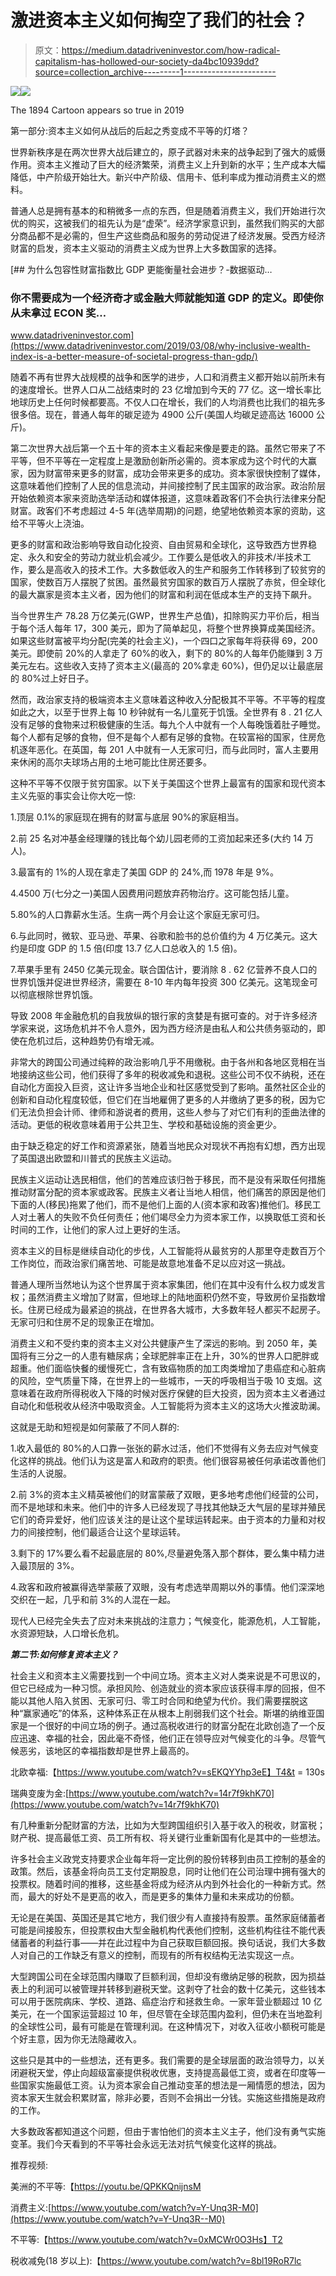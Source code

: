 # 激进资本主义如何掏空了我们的社会？

> 原文：<https://medium.datadriveninvestor.com/how-radical-capitalism-has-hollowed-our-society-da4bc10939dd?source=collection_archive---------1----------------------->

[![](img/cef0ca0d077c09fa2c4e188e112c30db.png)](http://www.track.datadriveninvestor.com/1B9E)![](img/f8749d3e83d318e5833890d71b9ec789.png)

The 1894 Cartoon appears so true in 2019

第一部分:资本主义如何从战后的后起之秀变成不平等的灯塔？

世界新秩序是在两次世界大战后建立的，原子武器对未来的战争起到了强大的威慑作用。资本主义推动了巨大的经济繁荣，消费主义上升到新的水平；生产成本大幅降低，中产阶级开始壮大。新兴中产阶级、信用卡、低利率成为推动消费主义的燃料。

普通人总是拥有基本的和稍微多一点的东西，但是随着消费主义，我们开始进行次优的购买，这被我们的祖先认为是“虚荣”。经济学家意识到，虽然我们购买的大部分商品都不是必需的，但生产这些商品和服务的劳动促进了经济发展。受西方经济财富的启发，资本主义驱动的消费主义成为世界上大多数国家的选择。

[](https://www.datadriveninvestor.com/2019/03/08/why-inclusive-wealth-index-is-a-better-measure-of-societal-progress-than-gdp/) [## 为什么包容性财富指数比 GDP 更能衡量社会进步？-数据驱动…

### 你不需要成为一个经济奇才或金融大师就能知道 GDP 的定义。即使你从未拿过 ECON 奖…

www.datadriveninvestor.com](https://www.datadriveninvestor.com/2019/03/08/why-inclusive-wealth-index-is-a-better-measure-of-societal-progress-than-gdp/) 

随着不再有世界大战规模的战争和医学的进步，人口和消费主义都开始以前所未有的速度增长。世界人口从二战结束时的 23 亿增加到今天的 77 亿。这一增长率比地球历史上任何时候都要高。不仅人口在增长，我们的人均消费也比我们的祖先多很多倍。现在，普通人每年的碳足迹为 4900 公斤(美国人均碳足迹高达 16000 公斤)。

第二次世界大战后第一个五十年的资本主义看起来像是要走的路。虽然它带来了不平等，但不平等在一定程度上是激励创新所必需的。资本家成为这个时代的大赢家，因为财富带来更多的财富，成功会带来更多的成功。资本家很快控制了媒体，这意味着他们控制了人民的信息流动，并间接控制了民主国家的政治家。政治阶层开始依赖资本家来资助选举活动和媒体报道，这意味着政客们不会执行法律来分配财富。政客们不考虑超过 4-5 年(选举周期)的问题，绝望地依赖资本家的资助，这给不平等火上浇油。

更多的财富和政治影响导致自动化投资、自由贸易和全球化，这导致西方世界稳定、永久和安全的劳动力就业机会减少。工作要么是低收入的非技术/半技术工作，要么是高收入的技术工作。大多数低收入的生产和服务工作转移到了较贫穷的国家，使数百万人摆脱了贫困。虽然最贫穷国家的数百万人摆脱了赤贫，但全球化的最大赢家是资本主义者，因为他们的财富和利润在低成本生产的支持下飙升。

当今世界生产 78.28 万亿美元(GWP，世界生产总值)，扣除购买力平价后，相当于每个活人每年 17，300 美元，即为了简单起见，将整个世界换算成美国经济。如果这些财富被平均分配(完美的社会主义)，一个四口之家每年将获得 69，200 美元。即使前 20%的人拿走了 60%的收入，剩下的 80%的人每年仍能赚到 3 万美元左右。这些收入支持了资本主义(最高的 20%拿走 60%)，但仍足以让最底层的 80%过上好日子。

然而，政治家支持的极端资本主义意味着这种收入分配极其不平等。不平等的程度如此之大，以至于世界上每 10 秒钟就有一名儿童死于饥饿。全世界有 8 . 21 亿人没有足够的食物来过积极健康的生活。每九个人中就有一个人每晚饿着肚子睡觉。每个人都有足够的食物，但不是每个人都有足够的食物。在较富裕的国家，住房危机逐年恶化。在英国，每 201 人中就有一人无家可归，而与此同时，富人主要用来休闲的高尔夫球场占用的土地可能比住房还要多。

这种不平等不仅限于贫穷国家。以下关于美国这个世界上最富有的国家和现代资本主义先驱的事实会让你大吃一惊:

1.顶层 0.1%的家庭现在拥有的财富与底层 90%的家庭相当。

2.前 25 名对冲基金经理赚的钱比每个幼儿园老师的工资加起来还多(大约 14 万人)。

3.最富有的 1%的人现在拿走了美国 GDP 的 24%,而 1978 年是 9%。

4.4500 万(七分之一)美国人因费用问题放弃药物治疗。这可能包括儿童。

5.80%的人口靠薪水生活。生病一两个月会让这个家庭无家可归。

6.与此同时，微软、亚马逊、苹果、谷歌和脸书的总价值约为 4 万亿美元。这大约是印度 GDP 的 1.5 倍(印度 13.7 亿人口总收入的 1.5 倍)。

7.苹果手里有 2450 亿美元现金。联合国估计，要消除 8 . 62 亿营养不良人口的世界饥饿并促进世界经济，需要在 8-10 年内每年投资 300 亿美元。这笔现金可以彻底根除世界饥饿。

导致 2008 年金融危机的自我放纵的银行家的贪婪是有据可查的。对于许多经济学家来说，这场危机并不令人意外，因为西方经济是由私人和公共债务驱动的，即使在危机过后，这种趋势仍有增无减。

非常大的跨国公司通过纯粹的政治影响几乎不用缴税。由于各州和各地区竞相在当地接纳这些公司，他们获得了多年的税收减免和退税。这些公司不仅不纳税，还在自动化方面投入巨资，这让许多当地企业和社区感觉受到了影响。虽然社区企业的创新和自动化程度较低，但它们在当地雇佣了更多的人并缴纳了更多的税，因为它们无法负担会计师、律师和游说者的费用，这些人参与了对它们有利的歪曲法律的活动。更低的税收意味着用于公共卫生、学校和基础设施的资金更少。

由于缺乏稳定的好工作和资源紧张，随着当地民众对现状不再抱有幻想，西方出现了英国退出欧盟和川普式的民族主义运动。

民族主义运动让选民相信，他们的苦难应该归咎于移民，而不是没有采取任何措施推动财富分配的资本家或政客。民族主义者让当地人相信，他们痛苦的原因是他们下面的人(移民)拖累了他们，而不是他们上面的人(资本家和政客)推他们。移民工人对土著人的失败不负任何责任；他们竭尽全力为资本家工作，以换取低工资和长时间的工作，让他们的家人过上更好的生活。

资本主义的目标是继续自动化的步伐，人工智能将从最贫穷的人那里夺走数百万个工作岗位，而政治家们痛苦地、可能是故意地准备不足以应对这一挑战。

普通人理所当然地认为这个世界属于资本家集团，他们在其中没有什么权力或发言权；虽然消费主义增加了财富，但地球上的陆地面积仍然不变，导致房价呈指数增长。住房已经成为最紧迫的挑战，在世界各大城市，大多数年轻人都买不起房子。无家可归和住房不足的现象正在增加。

消费主义和不受约束的资本主义对公共健康产生了深远的影响。到 2050 年，美国将有三分之一的人患有糖尿病；全球肥胖率正在上升，30%的世界人口肥胖或超重。他们面临快餐的缓慢死亡，含有致癌物质的加工肉类增加了患癌症和心脏病的风险，空气质量下降，在世界上的一些城市，一天的呼吸相当于吸 10 支烟。这意味着在政府所得税收入下降的时候对医疗保健的巨大投资，因为资本主义者通过自动化和低税收从经济中吸取资金。人工智能将为资本主义的这场大火推波助澜。

这就是无助和短视是如何蒙蔽了不同人群的:

1.收入最低的 80%的人口靠一张张的薪水过活，他们不觉得有义务去应对气候变化这样的挑战。他们认为这是富人和政府的职责。他们很容易被任何承诺改善他们生活的人说服。

2.前 3%的资本主义精英被他们的财富蒙蔽了双眼，更多地考虑他们经营的公司，而不是地球和未来。他们中的许多人已经发现了寻找其他缺乏大气层的星球并殖民它们的奇异爱好，他们应该关注的是让这个星球运转起来。由于资本的力量和对权力的间接控制，他们最适合让这个星球运转。

3.剩下的 17%要么看不起最底层的 80%,尽量避免落入那个群体，要么集中精力进入最顶层的 3%。

4.政客和政府被赢得选举蒙蔽了双眼，没有考虑选举周期以外的事情。他们深深地交织在一起，几乎和前 3%的人混在一起。

现代人已经完全失去了应对未来挑战的注意力；气候变化，能源危机，人工智能，水资源短缺，人口增长危机。

***第二节:如何修复资本主义？***

社会主义和资本主义需要找到一个中间立场。资本主义对人类来说是不可思议的，但它已经成为一种习惯。承担风险、创造就业的资本家应该获得丰厚的回报，但不能以其他人陷入贫困、无家可归、零工时合同和绝望为代价。我们需要摆脱这种“赢家通吃”的体系，这种体系正在从根本上削弱我们这个社会。斯堪的纳维亚国家是一个很好的中间立场的例子。通过高税收进行的财富分配在北欧创造了一个反应迅速、幸福的社会，因此毫不奇怪，他们正在领导应对气候变化的斗争。尽管气候恶劣，该地区的幸福指数却是世界上最高的。

北欧幸福:【https://www.youtube.com/watch?v=sEKQYYhp3eE】T4&t = 130s

瑞典变废为金:[https://www.youtube.com/watch?v=14r7f9khK70](https://www.youtube.com/watch?v=14r7f9khK70)

有几种重新分配财富的方法，比如为大型跨国组织引入基于收入的税收，财富税；财产税、提高最低工资、员工所有权、将关键行业重新国有化是其中的一些想法。

许多社会主义政党支持要求企业每年将一定比例的股份转移到由员工控制的基金的政策。然后，该基金将向员工支付定期股息，同时让他们在公司治理中拥有强大的投票权。随着时间的推移，这些基金将成为经济从内到外社会化的一种新方式。然而，最大的好处不是更高的收入，而是更多的集体力量和未来成功的份额。

无论是在美国、英国还是其它地方，我们很少有人直接持有股票。虽然家庭储蓄者可能是间接股东，但投票权由大型金融机构代表他们控制，这些机构往往不能代表储蓄者的利益行事——并在此过程中为自己获取巨额回报。换句话说，我们大多数人对自己的工作缺乏有意义的控制，而现有的所有权结构无法实现这一点。

大型跨国公司在全球范围内赚取了巨额利润，但却没有缴纳足够的税款，因为损益表上的利润可以被管理并转移到避税天堂。这剥夺了社会的数十亿美元，这些钱本可以用于医院病床、学校、道路、癌症治疗和拯救生命。一家年营业额超过 10 亿美元，在一个国家运营超过 10 年，但尽管在全球范围内盈利，但仍未在当地盈利的全球性公司，最有可能是在管理利润。在这种情况下，对收入征收小额税可能是个好主意，因为你无法隐藏收入。

这些只是其中的一些想法，还有更多。我们需要的是全球层面的政治领导力，以关闭避税天堂，停止向超级富豪提供税收优惠，支持提高最低工资，或者在印度等一些国家实施最低工资。认为资本家会自己推动变革的想法是一厢情愿的想法，因为资本家天生就会积累财富，除非必要，否则不会捐出一分钱。实施这些措施是政府的工作。

大多数政客都知道这个问题，但由于害怕他们的资本主义主子，他们没有勇气实施变革。我们今天看到的不平等社会永远无法对抗气候变化这样的挑战。

推荐视频:

美洲的不平等:【https://youtu.be/QPKKQnijnsM 

消费主义:[https://www.youtube.com/watch?v=Y-Unq3R-M0](https://www.youtube.com/watch?v=Y-Unq3R--M0)

不平等:【https://www.youtube.com/watch?v=0xMCWr0O3Hs】T2

税收减免(18 岁以上):【https://www.youtube.com/watch?v=8bl19RoR7lc 